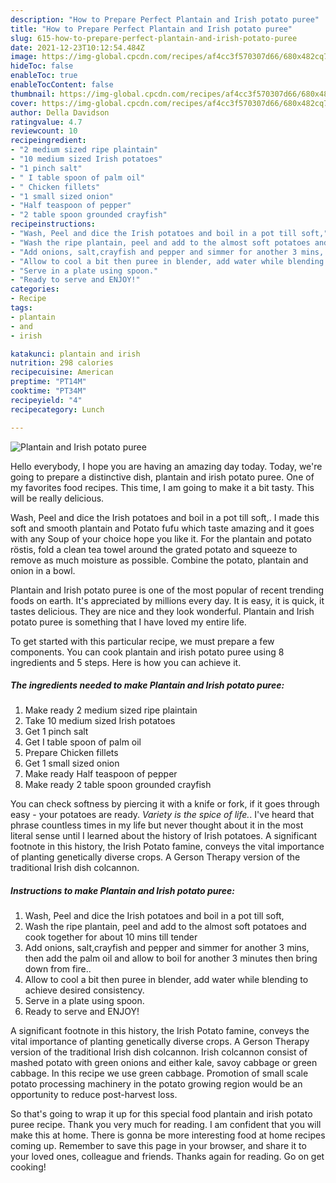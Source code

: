 ```yaml
---
description: "How to Prepare Perfect Plantain and Irish potato puree"
title: "How to Prepare Perfect Plantain and Irish potato puree"
slug: 615-how-to-prepare-perfect-plantain-and-irish-potato-puree
date: 2021-12-23T10:12:54.484Z
image: https://img-global.cpcdn.com/recipes/af4cc3f570307d66/680x482cq70/plantain-and-irish-potato-puree-recipe-main-photo.jpg
hideToc: false
enableToc: true
enableTocContent: false
thumbnail: https://img-global.cpcdn.com/recipes/af4cc3f570307d66/680x482cq70/plantain-and-irish-potato-puree-recipe-main-photo.jpg
cover: https://img-global.cpcdn.com/recipes/af4cc3f570307d66/680x482cq70/plantain-and-irish-potato-puree-recipe-main-photo.jpg
author: Della Davidson
ratingvalue: 4.7
reviewcount: 10
recipeingredient:
- "2 medium sized ripe plaintain"
- "10 medium sized Irish potatoes"
- "1 pinch salt"
- " I table spoon of palm oil"
- " Chicken fillets"
- "1 small sized onion"
- "Half teaspoon of pepper"
- "2 table spoon grounded crayfish"
recipeinstructions:
- "Wash, Peel and dice the Irish potatoes and boil in a pot till soft,"
- "Wash the ripe plantain, peel and add to the almost soft potatoes and cook together for about 10 mins till tender"
- "Add onions, salt,crayfish and pepper and simmer for another 3 mins, then add the palm oil and allow to boil for another 3 minutes then bring down from fire.."
- "Allow to cool a bit then puree in blender, add water while blending to achieve desired consistency."
- "Serve in a plate using spoon."
- "Ready to serve and ENJOY!"
categories:
- Recipe
tags:
- plantain
- and
- irish

katakunci: plantain and irish 
nutrition: 298 calories
recipecuisine: American
preptime: "PT14M"
cooktime: "PT34M"
recipeyield: "4"
recipecategory: Lunch

---
```



![Plantain and Irish potato puree](https://img-global.cpcdn.com/recipes/af4cc3f570307d66/680x482cq70/plantain-and-irish-potato-puree-recipe-main-photo.jpg)

Hello everybody, I hope you are having an amazing day today. Today, we're going to prepare a distinctive dish, plantain and irish potato puree. One of my favorites food recipes. This time, I am going to make it a bit tasty. This will be really delicious.

Wash, Peel and dice the Irish potatoes and boil in a pot till soft,. I made this soft and smooth plantain and Potato fufu which taste amazing and it goes with any Soup of your choice hope you like it. For the plantain and potato röstis, fold a clean tea towel around the grated potato and squeeze to remove as much moisture as possible. Combine the potato, plantain and onion in a bowl.

Plantain and Irish potato puree is one of the most popular of recent trending foods on earth. It's appreciated by millions every day. It is easy, it is quick, it tastes delicious. They are nice and they look wonderful. Plantain and Irish potato puree is something that I have loved my entire life.


To get started with this particular recipe, we must prepare a few components. You can cook plantain and irish potato puree using 8 ingredients and 5 steps. Here is how you can achieve it.

<!--inarticleads1-->

##### The ingredients needed to make Plantain and Irish potato puree:

1. Make ready 2 medium sized ripe plaintain
1. Take 10 medium sized Irish potatoes
1. Get 1 pinch salt
1. Get  I table spoon of palm oil
1. Prepare  Chicken fillets
1. Get 1 small sized onion
1. Make ready Half teaspoon of pepper
1. Make ready 2 table spoon grounded crayfish


You can check softness by piercing it with a knife or fork, if it goes through easy - your potatoes are ready. *Variety is the spice of life.*. I&#39;ve heard that phrase countless times in my life but never thought about it in the most literal sense until I learned about the history of Irish potatoes. A significant footnote in this history, the Irish Potato famine, conveys the vital importance of planting genetically diverse crops. A Gerson Therapy version of the traditional Irish dish colcannon. 

<!--inarticleads2-->

##### Instructions to make Plantain and Irish potato puree:

1. Wash, Peel and dice the Irish potatoes and boil in a pot till soft,
1. Wash the ripe plantain, peel and add to the almost soft potatoes and cook together for about 10 mins till tender
1. Add onions, salt,crayfish and pepper and simmer for another 3 mins, then add the palm oil and allow to boil for another 3 minutes then bring down from fire..
1. Allow to cool a bit then puree in blender, add water while blending to achieve desired consistency.
1. Serve in a plate using spoon.
1. Ready to serve and ENJOY!

A significant footnote in this history, the Irish Potato famine, conveys the vital importance of planting genetically diverse crops. A Gerson Therapy version of the traditional Irish dish colcannon. Irish colcannon consist of mashed potato with green onions and either kale, savoy cabbage or green cabbage. In this recipe we use green cabbage. Promotion of small scale potato processing machinery in the potato growing region would be an opportunity to reduce post-harvest loss. 

So that's going to wrap it up for this special food plantain and irish potato puree recipe. Thank you very much for reading. I am confident that you will make this at home. There is gonna be more interesting food at home recipes coming up. Remember to save this page in your browser, and share it to your loved ones, colleague and friends. Thanks again for reading. Go on get cooking!
